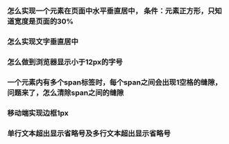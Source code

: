 ### 怎么实现一个元素在页面中水平垂直居中， 条件：元素正方形，只知道宽度是页面的30%

### 怎么实现文字垂直居中

### 怎么做到浏览器显示小于12px的字号

### 一个元素内有多个span标签时，每个span之间会出现1空格的缝隙，问题来了，怎么清除span之间的缝隙

### 移动端实现边框1px

### 单行文本超出显示省略号及多行文本超出显示省略号

### 